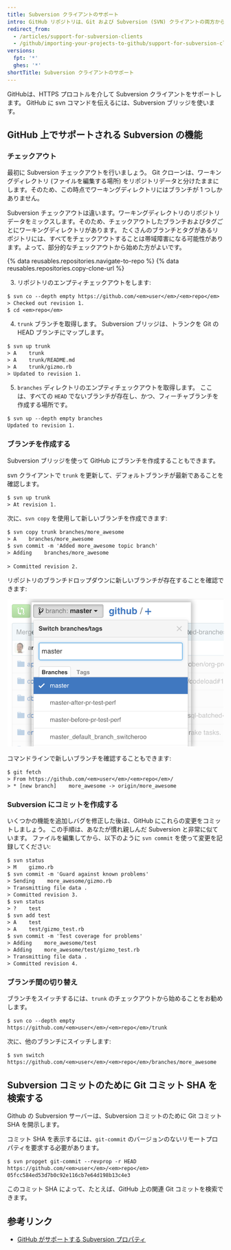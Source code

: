 ```yaml
---
title: Subversion クライアントのサポート
intro: GitHub リポジトリは、Git および Subversion (SVN) クライアントの両方からアクセスできます。 この記事では、GitHub 上での Subversion の使用および経験する可能性のあるいくつかの主な問題を取り上げます。
redirect_from:
  - /articles/support-for-subversion-clients
  - /github/importing-your-projects-to-github/support-for-subversion-clients
versions:
  fpt: '*'
  ghes: '*'
shortTitle: Subversion クライアントのサポート
---
```


GitHubは、HTTPS プロコトルを介して Subversion クライアントをサポートします。 GitHub に svn コマンドを伝えるには、Subversion ブリッジを使います。

## GitHub 上でサポートされる Subversion の機能

### チェックアウト

最初に Subversion チェックアウトを行いましょう。  Git クローンは、ワーキングディレクトリ (ファイルを編集する場所) をリポジトリデータと分けたままにします。そのため、この時点でワーキングディレクトリにはブランチが 1 つしかありません。

Subversion チェックアウトは違います。ワーキングディレクトリのリポジトリデータをミックスします。そのため、チェックアウトしたブランチおよびタグごとにワーキングディレクトリがあります。  たくさんのブランチとタグがあるリポジトリには、すべてをチェックアウトすることは帯域障害になる可能性があります。よって、部分的なチェックアウトから始めた方がよいです。

{% data reusables.repositories.navigate-to-repo %}
{% data reusables.repositories.copy-clone-url %}

3. リポジトリのエンプティチェックアウトをします:
  ```shell
  $ svn co --depth empty https://github.com/<em>user</em>/<em>repo</em>
  > Checked out revision 1.
  $ cd <em>repo</em>
  ```

4. `trunk` ブランチを取得します。 Subversion ブリッジは、トランクを Git の HEAD ブランチにマップします。
  ```shell
  $ svn up trunk
  > A    trunk
  > A    trunk/README.md
  > A    trunk/gizmo.rb
  > Updated to revision 1.
  ```

5. `branches` ディレクトリのエンプティチェックアウトを取得します。  ここは、すべての `HEAD` でないブランチが存在し、かつ、フィーチャブランチを作成する場所です。
  ```shell
  $ svn up --depth empty branches
  Updated to revision 1.
  ```

### ブランチを作成する

Subversion ブリッジを使って GitHub にブランチを作成することもできます。

svn クライアントで `trunk` を更新して、デフォルトブランチが最新であることを確認します。
```shell
$ svn up trunk
> At revision 1.
```

次に、`svn copy` を使用して新しいブランチを作成できます:
```shell
$ svn copy trunk branches/more_awesome
> A    branches/more_awesome
$ svn commit -m 'Added more_awesome topic branch'
> Adding    branches/more_awesome

> Committed revision 2.
```

リポジトリのブランチドロップダウンに新しいブランチが存在することを確認できます:

![ブランチスナップショット](/assets/images/help/branch/svnflow-branch-snapshot.png)

コマンドラインで新しいブランチを確認することもできます:

```shell
$ git fetch
> From https://github.com/<em>user</em>/<em>repo</em>/
> * [new branch]    more_awesome -> origin/more_awesome
```

### Subversion にコミットを作成する

いくつかの機能を追加しバグを修正した後は、GitHub にこれらの変更をコミットしましょう。 この手順は、あなたが慣れ親しんだ Subversion と非常に似ています。 ファイルを編集してから、以下のように `svn commit` を使って変更を記録してください:

```shell
$ svn status
> M    gizmo.rb
$ svn commit -m 'Guard against known problems'
> Sending    more_awesome/gizmo.rb
> Transmitting file data .
> Committed revision 3.
$ svn status
> ?    test
$ svn add test
> A    test
> A    test/gizmo_test.rb
$ svn commit -m 'Test coverage for problems'
> Adding    more_awesome/test
> Adding    more_awesome/test/gizmo_test.rb
> Transmitting file data .
> Committed revision 4.
```

### ブランチ間の切り替え

ブランチをスイッチするには、`trunk` のチェックアウトから始めることをお勧めします。

```shell
$ svn co --depth empty https://github.com/<em>user</em>/<em>repo</em>/trunk
```

次に、他のブランチにスイッチします:

```shell
$ svn switch https://github.com/<em>user</em>/<em>repo</em>/branches/more_awesome
```

## Subversion コミットのために Git コミット SHA を検索する

Github の Subversion サーバーは、Subversion コミットのために Git コミット SHA を開示します。

コミット SHA を表示するには、`git-commit` のバージョンのないリモートプロパティを要求する必要があります。

```shell
$ svn propget git-commit --revprop -r HEAD https://github.com/<em>user</em>/<em>repo</em>
05fcc584ed53d7b0c92e116cb7e64d198b13c4e3
```

このコミット SHA によって、たとえば、GitHub 上の関連 Git コミットを検索できます。

## 参考リンク

* [GitHub がサポートする Subversion プロパティ](/articles/subversion-properties-supported-by-github)

